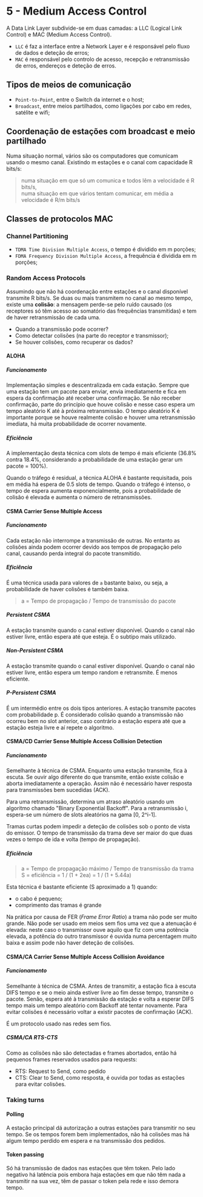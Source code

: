 # 5 - Medium Access Control

A Data Link Layer subdivide-se em duas camadas: a LLC (Logical Link Control) e MAC (Medium Access Control).

- `LLC` é faz a interface entre a Network Layer e é responsável pelo fluxo de dados e deteção de erros;
- `MAC` é responsável pelo controlo de acesso, recepção e retransmissão de erros, endereços e deteção de erros. 

## Tipos de meios de comunicação

- `Point-to-Point`, entre o Switch da internet e o host;
- `Broadcast`, entre meios partilhados, como ligações por cabo em redes, satélite e wifi;

## Coordenação de estações com broadcast e meio partilhado

Numa situação normal, vários são os computadores que comunicam usando o mesmo canal. Existindo m estações e o canal com capacidade R bits/s:

> numa situação em que só um comunica e todos lêm a velocidade é R bits/s, <br>
> numa situação em que vários tentam comunicar, em média a velocidade é R/m bits/s <br>

## Classes de protocolos MAC

### Channel Partitioning

- `TDMA Time Division Multiple Access`, o tempo é dividido em m porções;
- `FDMA Frequency Division Multiple Access`, a frequência é dividida em m porções;

### Random Access Protocols

Assumindo que não há coordenação entre estações e o canal disponível transmite R bits/s. Se duas ou mais transmitem no canal ao mesmo tempo, existe uma **colisão**: a mensagem perde-se pelo ruído causado (os receptores só têm acesso ao somatório das frequências transmitidas) e tem de haver retransmissão de cada uma.

- Quando a transmissão pode ocorrer?
- Como detectar colisões (na parte do receptor e transmissor);
- Se houver colisões, como recuperar os dados?

#### ALOHA

##### Funcionamento

Implementação simples e descentralizada em cada estação. Sempre que uma estação tem um pacote para enviar, envia imediatamente e fica em espera da confirmação até receber uma confirmação. Se não receber confirmação, parte do princípio que houve colisão e nesse caso espera um tempo aleatório K até à próxima retransmissão. O tempo aleatório K é importante porque se houve realmente colisão e houver uma retransmissão imediata, há muita probabilidade de ocorrer novamente. 

##### Eficiência

A implementação desta técnica com slots de tempo é mais eficiente (36.8% contra 18.4%, considerando a probabilidade de uma estação gerar um pacote = 100%).

Quando o tráfego é residual, a técnica ALOHA é bastante requisitada, pois em média há espera de 0.5 slots de tempo. Quando o tráfego é intenso, o tempo de espera aumenta exponencialmente, pois a probabilidade de colisão é elevada e aumenta o número de retransmissões.

#### CSMA Carrier Sense Multiple Access

##### Funcionamento

Cada estação não interrompe a transmissão de outras. No entanto as colisões ainda podem ocorrer devido aos tempos de propagação pelo canal, causando perda integral do pacote transmitido. 

##### Eficiência

É uma técnica usada para valores de `a` bastante baixo, ou seja, a probabilidade de haver colisões é também baixa.

> a = Tempo de propagação / Tempo de transmissão do pacote

##### Persistent CSMA

A estação transmite quando o canal estiver disponível. Quando o canal não estiver livre, então espera até que esteja. É o subtipo mais utilizado.

##### Non-Persistent CSMA

A estação transmite quando o canal estiver disponível. Quando o canal não estiver livre, então espera um tempo random e retransmite. É menos eficiente.

##### P-Persistent CSMA

É um intermédio entre os dois tipos anteriores. A estação transmite pacotes com probabilidade p. É considerado colisão quando a transmissão não ocorreu bem no slot anterior, caso contrário a estação espera até que a estação esteja livre e aí repete o algoritmo.

#### CSMA/CD Carrier Sense Multiple Access Collision Detection

##### Funcionamento

Semelhante à técnica de CSMA. Enquanto uma estação transmite, fica à escuta. Se ouvir algo diferente do que transmite, então existe colisão e aborta imediatamente a operação. Assim não é necessário haver resposta para transmissões bem sucedidas (ACK).

Para uma retransmissão, determina um atraso aleatório usando um algoritmo chamado "Binary Exponential Backoff". Para a retransmissão i, espera-se um número de slots aleatórios na gama [0, 2^i-1].

Tramas curtas podem impedir a deteção de colisões sob o ponto de vista do emissor. O tempo de transmissão da trama deve ser maior do que duas vezes o tempo de ida e volta (tempo de propagação). 

##### Eficiência

> a = Tempo de propagação máximo / Tempo de transmissão da trama <br>
> S = eficiência = 1 / (1 + 2ea) = 1 / (1 + 5.44a) <br>

Esta técnica é bastante eficiente (S aproximado a 1) quando:

- o cabo é pequeno;
- comprimento das tramas é grande

Na prática por causa de FER (*Frame Error Ratio*) a trama não pode ser muito grande. Não pode ser usado em meios sem fios uma vez que a atenuação é elevada: neste caso o transmissor ouve aquilo que fiz com uma potência elevada, a potência do outro transmissor é ouvida numa percentagem muito baixa e assim pode não haver deteção de colisões.

#### CSMA/CA Carrier Sense Multiple Access Collision Avoidance


##### Funcionamento

Semelhante à técnica de CSMA. Antes de transmitir, a estação fica à escuta DIFS tempo e se o meio ainda estiver livre ao fim desse tempo, transmite o pacote. Senão, espera até à transmissão da estação e volta a esperar DIFS tempo mais um tempo aleatório com Backoff até tentar novamente. Para evitar colisões é necessário voltar a existir pacotes de confirmação (ACK).

É um protocolo usado nas redes sem fios.

##### CSMA/CA RTS-CTS

Como as colisões não são detectadas e frames abortados, então há pequenos frames reservados usados para requests:

- RTS: Request to Send, como pedido
- CTS: Clear to Send, como resposta, é ouvida por todas as estações para evitar colisões.

### Taking turns

#### Polling

A estação principal dá autorização a outras estações para transmitir no seu tempo. Se os tempos forem bem implementados, não há colisões mas há algum tempo perdido em espera e na transmissão dos pedidos.

#### Token passing

Só há transmissão de dados nas estações que têm token. Pelo lado negativo há latência pois embora haja estações em que não têm nada a transmitir na sua vez, têm de passar o token pela rede e isso demora tempo.